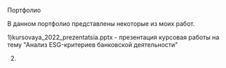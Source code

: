 Портфолио 

В данном портфолио представлены некоторые из моих работ. 

1)kursovaya_2022_prezentatsia.pptx - презентация курсовая работы на тему "Анализ ESG-критериев банковской деятельности"

2)
